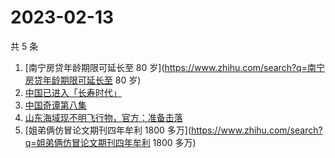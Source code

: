 # 2023-02-13

共 5 条

<!-- BEGIN -->
<!-- 最后更新时间 Mon Feb 13 2023 02:14:12 GMT+0800 (China Standard Time) -->

1. [南宁房贷年龄期限可延长至 80
   岁](https://www.zhihu.com/search?q=南宁房贷年龄期限可延长至 80 岁)
1. [中国已进入「长寿时代」](https://www.zhihu.com/search?q=中国已进入「长寿时代」)
1. [中国奇谭第八集](https://www.zhihu.com/search?q=中国奇谭第八集)
1. [山东海域现不明飞行物，官方：准备击落](https://www.zhihu.com/search?q=山东海域现不明飞行物，官方：准备击落)
1. [姐弟俩仿冒论文期刊四年牟利 1800
   多万](https://www.zhihu.com/search?q=姐弟俩仿冒论文期刊四年牟利 1800 多万)

<!-- END -->
